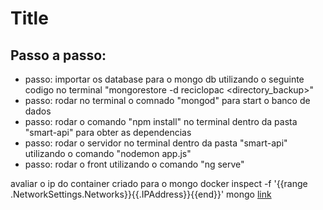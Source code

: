 # Title

## Passo a passo:
* passo: importar os database para o mongo db utilizando o seguinte codigo no terminal 
 "mongorestore -d reciclopac <directory_backup>"
* passo: rodar no terminal o comnado "mongod" para start o banco de dados 
* passo: rodar o comando "npm install" no terminal dentro da pasta "smart-api" para obter as dependencias 
* passo: rodar o servidor no terminal dentro da pasta "smart-api" utilizando o comando "nodemon app.js"
* passo: rodar o front utilizando o comando "ng serve"


avaliar o ip do container criado para o mongo
docker inspect -f '{{range .NetworkSettings.Networks}}{{.IPAddress}}{{end}}' mongo
[link](Google)